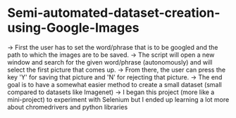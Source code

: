 # Semi-automated-dataset-creation-using-Google-Images

-> First the user has to set the word/phrase that is to be googled and the path to which the images are to be saved.
-> The script will open a new window and search for the given word/phrase (autonomously) and will select the first picture that comes up.
-> From there, the user can press the key 'Y' for saving that picture and 'N' for rejecting that picture.
-> The end goal is to have a somewhat easier method to create a small dataset (small compared to datasets like Imagenet)
-> I began this project (more like a mini-project) to experiment with Selenium but I ended up learning a lot more about chromedrivers and python libraries
